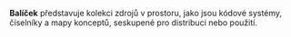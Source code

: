 <p><strong>Balíček</strong> představuje kolekci zdrojů v prostoru, jako jsou kódové systémy, číselníky a mapy konceptů, seskupené pro distribuci nebo použití.</p>